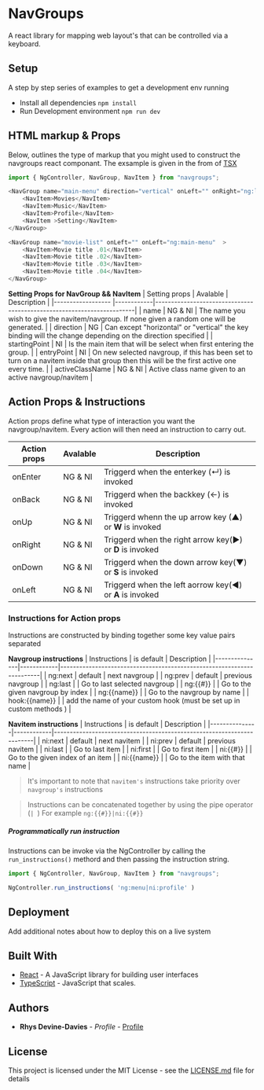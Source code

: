 # NavGroups
A react library for mapping web layout's that can be controlled via a keyboard.

## Setup
A step by step series of examples to get a development env running
 - Install all dependencies ``` npm install ```
 - Run Development environment ``` npm run dev ```

## HTML markup & Props
Below, outlines the type of markup that you might used to construct the navgroups react componant. The exsample is given in the from of [TSX](https://www.typescriptlang.org/docs/handbook/react-&-webpack.html)
```javascript
import { NgController, NavGroup, NavItem } from "navgroups";

<NavGroup name="main-menu" direction="vertical" onLeft="" onRight="ng:last"  > 
    <NavItem>Movies</NavItem>
    <NavItem>Music</NavItem>
    <NavItem>Profile</NavItem>
    <NavItem >Setting</NavItem>
</NavGroup>

<NavGroup name="movie-list" onLeft="" onLeft="ng:main-menu"  > 
    <NavItem>Movie title .01</NavItem>
    <NavItem>Movie title .02</NavItem>
    <NavItem>Movie title .03</NavItem>
    <NavItem>Movie title .04</NavItem>
</NavGroup>
```
    
**Setting Props for NavGroup && NavItem**
| Setting props     | Avalable   | Description                                                           |
|------------------ |------------|-----------------------------------------------------------------------|
| name              | NG & NI    | The name you wish to give the navitem/navgroup. If none given a random one will be generated. |
| direction         | NG         | Can except "horizontal" or "vertical" the key binding will the change depending on the direction specified |
| startingPoint     | NI         | Is the main item that will be select when first entering the group. |
| entryPoint        | NI         | On new selected navgroup, if this has been set to turn on a navitem inside that group then this will be the first active one every time. |
| activeClassName   | NG & NI    | Active class name given to an active navgroup/navitem |

## Action Props & Instructions
Action props define what type of interaction you want the navgroup/navitem. Every action will then need an instruction to carry out. 

| Action props       | Avalable  | Description                                                          |
|------------------ |------------|-----------------------------------------------------------------------|
| onEnter           | NG & NI    | Triggerd when the enterkey (↵) is invoked                             |
| onBack            | NG & NI    | Triggerd when the backkey (←) is invoked                              |
| onUp              | NG & NI    | Triggerd whenn the up arrow key (▲) or **W** is invoked               |
| onRight           | NG & NI    | Triggerd when the right arrow key(►) or **D** is invoked              |
| onDown            | NG & NI    | Triggerd when the down arrow key(▼) or **S** is invoked               |
| onLeft            | NG & NI    | Triggerd when the left aorrow key(◄) or **A**  is invoked             |

### Instructions for Action props
Instructions are constructed by binding together some key value pairs separated

**Navgroup instructions**
| Instructions  | is default | Description                                                           |
|---------------|------------|-----------------------------------------------------------------------|
| ng:next       | default    | next navgroup                                                         |
| ng:prev       | default    | previous navgroup                                                     |
| ng:last       |            | Go to last selected navgroup                                          |
| ng:{{#}}      |            | Go to the given navgroup by index                                     |
| ng:{{name}}   |            | Go to the navgroup by name                                            |
| hook:{{name}} |            | add the name of your custom hook (must be set up in custom methods  ) |

**Navitem instructions**
| Instructions  | is default | Description                                                           |
|---------------|------------|-----------------------------------------------------------------------|
| ni:next       | default    | next navitem                                                          |
| ni:prev       | default    | previous navitem                                                      |
| ni:last       |            | Go to last item                                                       |
| ni:first      |            | Go to first item                                                      |
| ni:{{#}}      |            | Go to the given index of an item                                      |
| ni:{{name}}   |            | Go to the item with that name                                         |

> It's important to note that `navitem's` instructions take priority over `navgroup's` instructions

> Instructions can be concatenated together by using the pipe operator  (```| ```) 
For example ```ng:{{#}}|ni:{{#}} ```

##### Programmatically run instruction
Instructions can be invoke via the NgController by calling the `run_instructions()` methord and then passing the instruction string.
```javascript
import { NgController, NavGroup, NavItem } from "navgroups";

NgController.run_instructions( 'ng:menu|ni:profile' )
```

## Deployment
Add additional notes about how to deploy this on a live system

## Built With
* [React](https://facebook.github.io/react/) - A JavaScript library for building user interfaces
* [TypeScript](https://www.typescriptlang.org/) - JavaScript that scales.

## Authors
* **Rhys Devine-Davies** - *Profile* - [Profile](http://www.mrdevinedavies.co.uk)

## License
This project is licensed under the MIT License - see the [LICENSE.md](LICENSE.md) file for details
